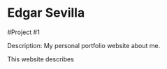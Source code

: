 # Edgar Sevilla
#Project #1

Description: My personal portfolio website about me.

This website describes
